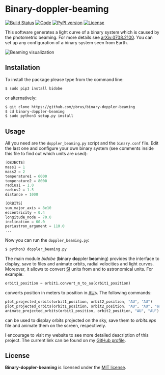 # Binary-doppler-beaming
[![Build Status](https://travis-ci.org/pbrus/binary-doppler-beaming.svg?branch=master)](https://travis-ci.org/pbrus/binary-doppler-beaming)
[![Code](https://img.shields.io/badge/code-Python-blue.svg "Python")](https://www.python.org/)
[![PyPI version](https://badge.fury.io/py/bidobe.svg)](https://badge.fury.io/py/bidobe)
[![License](https://img.shields.io/badge/license-MIT-yellow.svg "MIT license")](https://github.com/pbrus/binary-doppler-beaming/blob/master/LICENSE)

This software generates a light curve of a binary system which is caused by the photometric beaming. For more details see [arXiv:0708.2100](https://arxiv.org/pdf/0708.2100.pdf). You can set up any configuration of a binary system seen from Earth.

![Beaming visualization](http://www.astro.uni.wroc.pl/ludzie/brus/img/github/doppler.gif)

## Installation

To install the package please type from the command line:
```bash
$ sudo pip3 install bidobe
```
or alternatively:
```bash
$ git clone https://github.com/pbrus/binary-doppler-beaming
$ cd binary-doppler-beaming
$ sudo python3 setup.py install
```

## Usage

All you need are the `doppler_beaming.py` script and the `binary.conf` file. Edit the last one and configure your own binary system (see comments inside this file to find out which units are used):
```python
[OBJECTS]
mass1 = 1
mass2 = 2
temperature1 = 6000
temperature2 = 8000
radius1 = 1.0
radius2 = 1.5
distance = 1000

[ORBITS]
sum_major_axis = 8e10
eccentricity = 0.4
longitude_node = 70.0
inclination = 60.0
periastron_argument = 110.0
...
```
Now you can run the `doppler_beaming.py`:
```bash
$ python3 doppler_beaming.py
```
The main module *bidobe* (**bi**nary **do**ppler **be**aming) provides the interface to display, save to files and animate orbits, radial velocities and light curves. Moreover, it allows to convert [SI](https://en.wikipedia.org/wiki/International_System_of_Units) units from and to astronomical units. For example:
```python
orbit1_position = orbit1.convert_m_to_au(orbit1_position)
```
converts position in meters to position in [AU](https://en.wikipedia.org/wiki/Astronomical_unit)s. The following commands:
```python
plot_projected_orbits(orbit1_position, orbit2_position, "AU", "AU")
plot_projected_orbits(orbit1_position, orbit2_position, "AU", "AU", "orbits.eps")
animate_projected_orbits(orbit1_position, orbit2_position, "AU", "AU")
```
can be used to display orbits projected on the sky, save them to *orbits.eps* file and animate them on the screen, respectively.

I encourage to visit my website to see more detailed description of this project. The current link can be found on my [GitHub profile](https://github.com/pbrus).

## License

**Binary-doppler-beaming** is licensed under the [MIT license](http://opensource.org/licenses/MIT).
